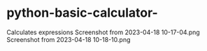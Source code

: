 # python-basic-calculator-
Calculates expressions
Screenshot from 2023-04-18 10-17-04.png
Screenshot from 2023-04-18 10-18-10.png
